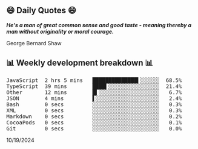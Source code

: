 ## 😄 Daily Quotes 😄

_**He's a man of great common sense and good taste - meaning thereby a man without originality or moral courage.**_

George Bernard Shaw



## 📊 Weekly development breakdown 📊

<pre>JavaScript  2 hrs 5 mins   ██████████████▍░░░░░░  68.5%
TypeScript  39 mins        ████▍░░░░░░░░░░░░░░░░  21.4%
Other       12 mins        █▍░░░░░░░░░░░░░░░░░░░   6.7%
JSON        4 mins         ▌░░░░░░░░░░░░░░░░░░░░   2.4%
Bash        0 secs         ░░░░░░░░░░░░░░░░░░░░░   0.3%
XML         0 secs         ░░░░░░░░░░░░░░░░░░░░░   0.3%
Markdown    0 secs         ░░░░░░░░░░░░░░░░░░░░░   0.2%
CocoaPods   0 secs         ░░░░░░░░░░░░░░░░░░░░░   0.1%
Git         0 secs         ░░░░░░░░░░░░░░░░░░░░░   0.0%</pre>

10/19/2024